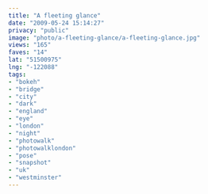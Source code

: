 ```yaml
---
title: "A fleeting glance"
date: "2009-05-24 15:14:27"
privacy: "public"
image: "photo/a-fleeting-glance/a-fleeting-glance.jpg"
views: "165"
faves: "14"
lat: "51500975"
lng: "-122088"
tags:
- "bokeh"
- "bridge"
- "city"
- "dark"
- "england"
- "eye"
- "london"
- "night"
- "photowalk"
- "photowalklondon"
- "pose"
- "snapshot"
- "uk"
- "westminster"
---
```

<a href="/photos/2009/05/24/a-fleeting-glance"></a>
